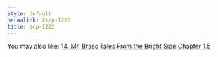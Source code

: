 ```yaml
---
style: default
permalink: Xscp-1222
title: scp-1222
---
```

You may also like:
[14. Mr. Brass](http://scp-wiki.net/14-mr-brass)
[Tales From the Bright Side Chapter 1.5](http://scp-wiki.net/tales-from-the-bright-side-chapter-1-5)